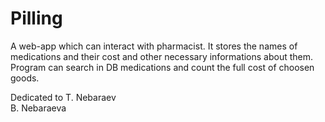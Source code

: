 # Pilling
A web-app which can interact with pharmacist. 
It stores the names of medications and their cost and other necessary informations about them.
Program can search in DB medications and count the full cost of choosen goods.


Dedicated to T. Nebaraev   
             B. Nebaraeva 
             
